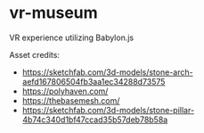 # vr-museum
VR experience utilizing Babylon.js

Asset credits:
* https://sketchfab.com/3d-models/stone-arch-aefd167806504fb3aa1ec34288d73575
* https://polyhaven.com/
* https://thebasemesh.com/
* https://sketchfab.com/3d-models/stone-pillar-4b74c340d1bf47ccad35b57deb78b58a
